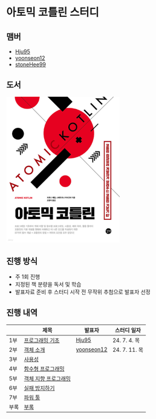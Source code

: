 # 아토믹 코틀린 스터디

## 맴버
- [Hju95](https://github.com/Hju95)
- [yoonseon12](https://github.com/yoonseon12)
- [stoneHee99](https://github.com/stoneHee99)

## 도서
<a href="https://product.kyobobook.co.kr/detail/S000201206714" target="_blank">
    <img src="images/book-cover.jpeg" alt="Book Cover" style="width: 300px">
</a>

## 진행 방식
- 주 1회 진행
- 지정된 책 분량을 독서 및 학습
- 발표자료 준비 후 스터디 시작 전 무작위 추첨으로 발표자 선정

## 진행 내역

|    | 제목                                                                                  | 발표자 | 스터디 일자 |
|----|-------------------------------------------------------------------------------------|-----------|------|
| 1부 | [프로그래밍 기초](https://github.com/brdm-study/atomic-kotlin-study/tree/main/chapter1)    | [Hju95](https://github.com/Hju95) | 24. 7. 4. 목 |
| 2부 | [객체 소개](https://github.com/brdm-study/atomic-kotlin-study/tree/main/chapter2)       | [yoonseon12](https://github.com/yoonseon12) | 24. 7. 11. 목 |
| 3부 | [사용성](https://github.com/brdm-study/atomic-kotlin-study/tree/main/chapter3)         | 
| 4부 | [함수형 프로그래밍](https://github.com/brdm-study/atomic-kotlin-study/tree/main/chapter4)   |
| 5부 | [객체 지향 프로그래밍](https://github.com/brdm-study/atomic-kotlin-study/tree/main/chapter5) |
| 6부 | [실패 방지하기](https://github.com/brdm-study/atomic-kotlin-study/tree/main/chapter6)     |
| 7부 | [파워 툴](https://github.com/brdm-study/atomic-kotlin-study/tree/main/chapter7)        |
| 부록 | [부록](https://github.com/brdm-study/atomic-kotlin-study/tree/main/appendix)          |
